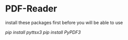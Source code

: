 # PDF-Reader
install these packages first before you will be able to use 

*pip install pyttsx3*
*pip install PyPDF3*

